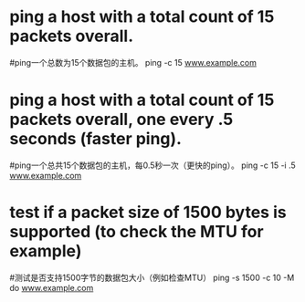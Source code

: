 # ping a host with a total count of 15 packets overall.    
#ping一个总数为15个数据包的主机。
ping -c 15 www.example.com

# ping a host with a total count of 15 packets overall, one every .5 seconds (faster ping). 
#ping一个总共15个数据包的主机，每0.5秒一次（更快的ping）。
ping -c 15 -i .5 www.example.com

# test if a packet size of 1500 bytes is supported (to check the MTU for example)
#测试是否支持1500字节的数据包大小（例如检查MTU）
ping -s 1500 -c 10 -M do www.example.com
